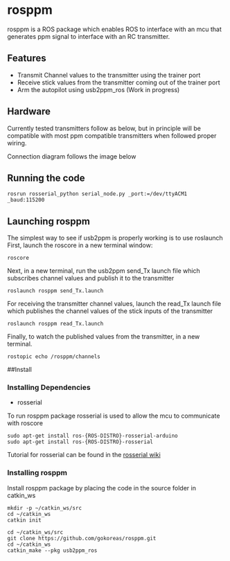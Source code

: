 # rosppm

rosppm is a ROS package which enables ROS to interface with an mcu that generates ppm signal to interface with an RC transmitter.

## Features
- Transmit Channel values to the transmitter using the trainer port
- Receive stick values from the transmitter coming out of the trainer port
- Arm the autopilot using usb2ppm_ros (Work in progress)

## Hardware
Currently tested transmitters follow as below, but in principle will be compatible with most ppm compatible transmitters when followed proper wiring.

Connection diagram follows the image below

## Running the code

```
rosrun rosserial_python serial_node.py _port:=/dev/ttyACM1 _baud:115200
```

## Launching rosppm
The simplest way to see if usb2ppm is properly working is to use roslaunch
First, launch the roscore in a new terminal window:
```
roscore
```
Next, in a new terminal, run the usb2ppm send_Tx launch file which subscribes channel values and publish it to the transmitter

```
roslaunch rosppm send_Tx.launch
```

For receiving the transmitter channel values, launch the read_Tx launch file which publishes the channel values of the stick inputs of the transmitter

```
roslaunch rosppm read_Tx.launch
```
Finally, to watch the published values from the transmitter, in a new terminal.
```
rostopic echo /rosppm/channels
```

##Install
### Installing Dependencies
- rosserial

To run rosppm package rosserial is used to allow the mcu to communicate with roscore
```
sudo apt-get install ros-{ROS-DISTRO}-rosserial-arduino
sudo apt-get install ros-{ROS-DISTRO}-rosserial
```
Tutorial for rosserial can be found in the [rosserial wiki](http://wiki.ros.org/rosserial_arduino/Tutorials/Arduino%20IDE%20Setup)

### Installing rosppm
Install rosppm package by placing the code in the source folder in catkin_ws

```
mkdir -p ~/catkin_ws/src
cd ~/catkin_ws
catkin init

cd ~/catkin_ws/src
git clone https://github.com/gokoreas/rosppm.git
cd ~/catkin_ws
catkin_make --pkg usb2ppm_ros
```
